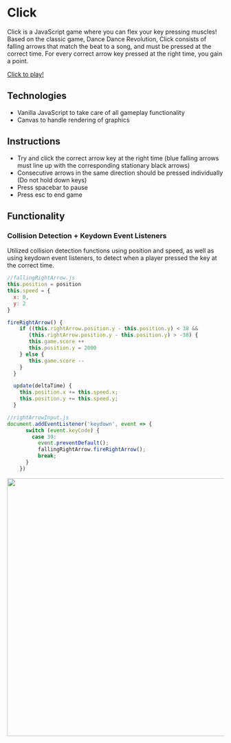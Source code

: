 # Click

Click is a JavaScript game where you can flex your key pressing muscles! Based on the classic game, Dance Dance Revolution, Click consists of falling arrows that match the beat to a song, and must be pressed at the correct time. For every correct arrow key pressed at the right time, you gain a point. 

[Click to play!](https://jmasters8.github.io/Click/)

## Technologies
 - Vanilla JavaScript to take care of all gameplay functionality
 - Canvas to handle rendering of graphics
## Instructions
- Try and click the correct arrow key at the right time (blue falling arrows must line up with the corresponding stationary black arrows)
- Consecutive arrows in the same direction should be pressed individually (Do not hold down keys)
- Press spacebar to pause
- Press esc to end game

## Functionality

### Collision Detection + Keydown Event Listeners
Utilized collision detection functions using position and speed, as well as using keydown event listeners, to detect when a player pressed the key at the correct time. 

```javascript
//fallingRightArrow.js
this.position = position
this.speed = {
  x: 0,
  y: 2
}

fireRightArrow() {
    if ((this.rightArrow.position.y - this.position.y) < 38 && 
       (this.rightArrow.position.y - this.position.y) > -38) {
       this.game.score ++
       this.position.y = 2000
    } else {
       this.game.score --
    }
  }

  update(deltaTime) {
    this.position.x += this.speed.x;
    this.position.y += this.speed.y;
  }
```
```javascript
//rightArrowInput.js
document.addEventListener('keydown', event => {
      switch (event.keyCode) {
        case 39:
          event.preventDefault();
          fallingRightArrow.fireRightArrow();
          break;
      }
    })
```
<img src="https://thumbs.gfycat.com/PessimisticBitesizedChihuahua-size_restricted.gif" width="800" height="600" />

